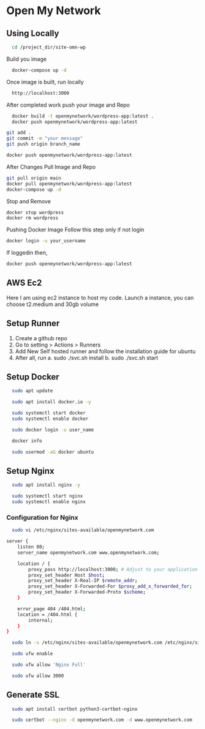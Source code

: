 # Open My Network

## Using Locally

```bash
  cd /project_dir/site-omn-wp
```

Build you image
```bash
  docker-compose up -d
```

Once image is built, run locally
```bash
  http://localhost:3000
```

After completed work push your image and Repo
```bash
  docker build -t openmynetwork/wordpress-app:latest .
  docker push openmynetwork/wordpress-app:latest
```

```bash
git add .
git commit -m "your message"
git push origin branch_name
```

```bash
docker push openmynetwork/wordpress-app:latest
```

After Changes Pull Image and Repo
```bash
git pull origin main
docker pull openmynetwork/wordpress-app:latest
docker-compose up -d
```

Stop and Remove
```bash
docker stop wordpress
docker rm wordpress
```

Pushing Docker Image
Follow this step only if not login
```bash
docker login -u your_username
```

If loggedin then,
```bash
docker push openmynetwork/wordpress-app:latest
```

## AWS Ec2
Here I am using ec2 instance to host my code. Launch a instance, you can choose t2.medium and 30gb volume

## Setup Runner
1. Create a github repo
2. Go to setting > Actions > Runners
3. Add New Self hosted runner and follow the installation guide for ubuntu
4. After all, run
    a. sudo ./svc.sh install
    b. sudo ./svc.sh start

## Setup Docker

```bash
  sudo apt update
```

```bash
  sudo apt install docker.io -y
```

```bash
  sudo systemctl start docker
  sudo systemctl enable docker
```

```bash
  sudo docker login -u user_name
```

```bash
  docker info
```

```bash
  sudo usermod -aG docker ubuntu
```

## Setup Nginx

```bash
  sudo apt install nginx -y
```

```bash
  sudo systemctl start nginx
  sudo systemctl enable nginx
```

### Configuration for Nginx

```bash
  sudo vi /etc/nginx/sites-available/openmynetwork.com
```

```bash
server {
    listen 80;
    server_name openmynetwork.com www.openmynetwork.com;

    location / {
        proxy_pass http://localhost:3000; # Adjust to your application's port
        proxy_set_header Host $host;
        proxy_set_header X-Real-IP $remote_addr;
        proxy_set_header X-Forwarded-For $proxy_add_x_forwarded_for;
        proxy_set_header X-Forwarded-Proto $scheme;
    }

    error_page 404 /404.html;
    location = /404.html {
        internal;
    }
}
```

```bash
  sudo ln -s /etc/nginx/sites-available/openmynetwork.com /etc/nginx/sites-enabled/
```

```bash
  sudo ufw enable
```

```bash
  sudo ufw allow 'Nginx Full'
```

```bash
  sudo ufw allow 3000
```

## Generate SSL

```bash
  sudo apt install certbot python3-certbot-nginx
```

```bash
  sudo certbot --nginx -d openmynetwork.com -d www.openmynetwork.com
```